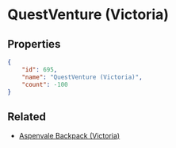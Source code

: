 # QuestVenture (Victoria)

<no description available>

## Properties

```json
{
    "id": 695,
    "name": "QuestVenture (Victoria)",
    "count": -100
}
```

## Related

- [Aspenvale Backpack (Victoria)](../items/20181-aspenvale-backpack-victoria.md)

